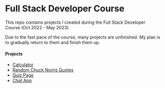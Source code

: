 # Full Stack Developer Course

This repo contains projects I created during the Full Stack Developer Course (Oct 2022 - May 2023).

Due to the fast pace of the course, many projects are unfinished. My plan is to gradually return to them and finish them up.

#### Projects

- [Calculator](https://github.com/btaskinen/FullStackKoulutus2022/tree/main/laskin)
- [Random Chuck Norris Quotes](https://github.com/btaskinen/FullStackKoulutus2022/tree/main/chuck-norris-facts-app)
- [Quiz Page](https://github.com/btaskinen/FullStackKoulutus2022/tree/main/quiz-page)
- [Chat App](https://github.com/btaskinen/FullStackKoulutus2022/tree/main/chat-app)
